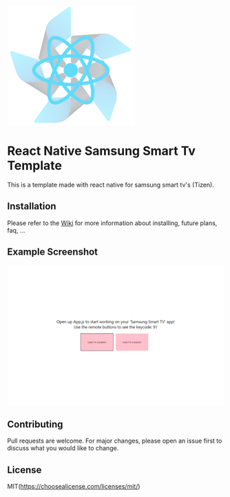 ![](./logo.png)

# React Native Samsung Smart Tv Template

This is a template made with react native for samsung smart tv's (Tizen).

## Installation

Please refer to the [Wiki](https://github.com/IssamElNass/React-Native-Samsung-Smart-TV-Template/wiki/Home) for more information about installing, future plans, faq, ...

## Example Screenshot

![](./screenshots/picture_1.png)

## Contributing
Pull requests are welcome. For major changes, please open an issue first to discuss what you would like to change.

## License
MIT(https://choosealicense.com/licenses/mit/)
